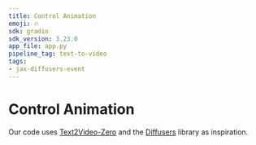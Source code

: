 ```yaml
---
title: Control Animation
emoji: 🔥
sdk: gradio
sdk_version: 3.23.0
app_file: app.py
pipeline_tag: text-to-video
tags:
- jax-diffusers-event
---
```


# Control Animation

Our code uses [Text2Video-Zero](https://github.com/Picsart-AI-Research/Text2Video-Zero) and the [Diffusers](https://github.com/huggingface/diffusers) library as inspiration.
